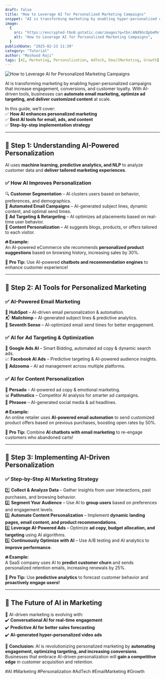 ```yaml
---
draft: false
title: "How to Leverage AI for Personalized Marketing Campaigns"
snippet: "AI is transforming marketing by enabling hyper-personalized campaigns that increase engagement, conversions, and customer loyalty. With AI-driven tools, businesses can automate email marketing, optimize ad targeting, and deliver customized content at scale."
image:
  {
    src: "https://encrypted-tbn0.gstatic.com/images?q=tbn:ANd9GcQpbeMxfG3xNOyv-aWHQV5LsdYa7mi17dhjhQ&s",
    alt: "How to Leverage AI for Personalized Marketing Campaigns",
  }
publishDate: "2025-02-23 11:39"
category: "Tutorial"
author: "Moshood Raji"
tags: [AI, Marketing, Personalization, AdTech, EmailMarketing, Growth]
---
```


![How to Leverage AI for Personalized Marketing Campaigns](https://encrypted-tbn0.gstatic.com/images?q=tbn:ANd9GcQpbeMxfG3xNOyv-aWHQV5LsdYa7mi17dhjhQ&s)

AI is transforming marketing by enabling hyper-personalized campaigns that increase engagement, conversions, and customer loyalty. With AI-driven tools, businesses can **automate email marketing, optimize ad targeting, and deliver customized content** at scale.

In this guide, we’ll cover:  
✅ **How AI enhances personalized marketing**  
✅ **Best AI tools for email, ads, and content**  
✅ **Step-by-step implementation strategy**

---

## **🔹 Step 1: Understanding AI-Powered Personalization**

AI uses **machine learning, predictive analytics, and NLP** to analyze customer data and **deliver tailored marketing experiences**.

### ✅ **How AI Improves Personalization**

🔍 **Customer Segmentation** – AI clusters users based on behavior, preferences, and demographics.  
📩 **Automated Email Campaigns** – AI-generated subject lines, dynamic content, and optimal send times.  
🎯 **Ad Targeting & Retargeting** – AI optimizes ad placements based on real-time user behavior.  
📝 **Content Personalization** – AI suggests blogs, products, or offers tailored to each visitor.

**🔥 Example:**  
An AI-powered eCommerce site recommends **personalized product suggestions** based on browsing history, increasing sales by 30%.

📌 **Pro Tip:** Use AI-powered **chatbots and recommendation engines** to enhance customer experience!

---

## **🔹 Step 2: AI Tools for Personalized Marketing**

### ✅ **AI-Powered Email Marketing**

📧 **HubSpot** – AI-driven email personalization & automation.  
📬 **Mailchimp** – AI-generated subject lines & predictive analytics.  
🤖 **Seventh Sense** – AI-optimized email send times for better engagement.

### ✅ **AI for Ad Targeting & Optimization**

🎯 **Google Ads AI** – Smart Bidding, automated ad copy & dynamic search ads.  
📈 **Facebook AI Ads** – Predictive targeting & AI-powered audience insights.  
🚀 **Adzooma** – AI ad management across multiple platforms.

### ✅ **AI for Content Personalization**

📝 **Persado** – AI-powered ad copy & emotional marketing.  
📊 **Pathmatics** – Competitor AI analysis for smarter ad campaigns.  
📢 **Phrasee** – AI-generated social media & ad headlines.

**🔥 Example:**  
An online retailer uses **AI-powered email automation** to send customized product offers based on previous purchases, boosting open rates by 50%.

📌 **Pro Tip:** Combine **AI chatbots with email marketing** to re-engage customers who abandoned carts!

---

## **🔹 Step 3: Implementing AI-Driven Personalization**

### ✅ **Step-by-Step AI Marketing Strategy**

1️⃣ **Collect & Analyze Data** – Gather insights from user interactions, past purchases, and browsing behavior.  
2️⃣ **Segment Your Audience** – Use AI to **group users** based on preferences and engagement levels.  
3️⃣ **Automate Content Personalization** – Implement **dynamic landing pages, email content, and product recommendations**.  
4️⃣ **Leverage AI-Powered Ads** – Optimize **ad copy, budget allocation, and targeting** using AI algorithms.  
5️⃣ **Continuously Optimize with AI** – Use A/B testing and AI analytics to **improve performance**.

**🔥 Example:**  
A SaaS company uses AI to **predict customer churn** and sends personalized retention emails, increasing renewals by 25%.

📌 **Pro Tip:** Use **predictive analytics** to forecast customer behavior and **proactively engage users!**

---

## **🔹 The Future of AI in Marketing**

🔮 AI-driven marketing is evolving with:  
✔️ **Conversational AI for real-time engagement**  
✔️ **Predictive AI for better sales forecasting**  
✔️ **AI-generated hyper-personalized video ads**

🚀 **Conclusion:** AI is revolutionizing personalized marketing by **automating engagement, optimizing targeting, and increasing conversions**. Businesses that embrace AI-driven personalization will **gain a competitive edge** in customer acquisition and retention.

#AI #Marketing #Personalization #AdTech #EmailMarketing #Growth
